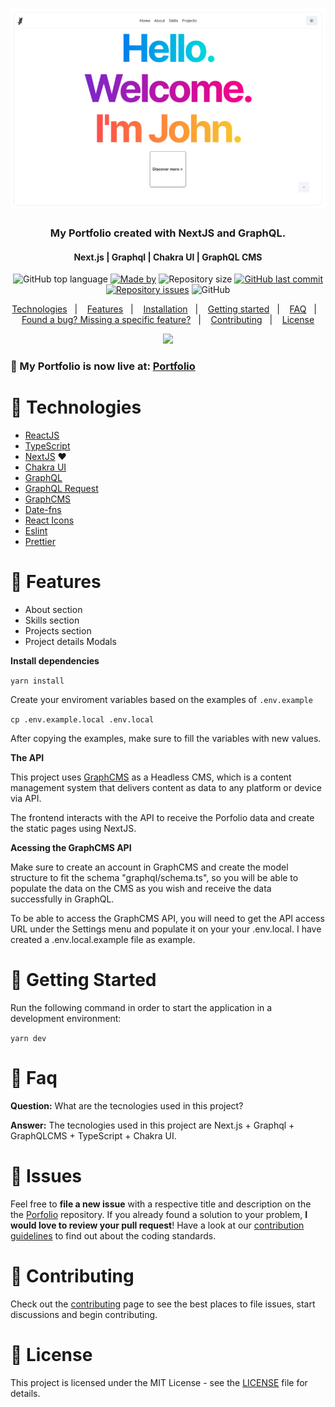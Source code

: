 <h1 align="center">
  <img src=".github/images/porfolio-thumbnail.PNG" alt="My Portfolio">
</h1>

<h3 align="center">
  My Portfolio created with NextJS and GraphQL.
</h3>
<h4 align="center">Next.js | Graphql | 
Chakra UI | GraphQL CMS</h4>
<!-- E02041 -->
<p align="center">
  <img alt="GitHub top language" src="https://img.shields.io/github/languages/top/johnfreitasau/portfolio?color=%2329B6D1">
  <a href="https://www.linkedin.com/in/johnfreitasau/"><img alt="Made by" src="https://img.shields.io/badge/made%20by-John%20Freitas-%2329B6D1"></a>
  <img alt="Repository size" src="https://img.shields.io/github/repo-size/johnfreitasau/portfolio?color=%2329B6D1">
  <a href="https://github.com/johnfreitasau/portfolio/commits/main"><img alt="GitHub last commit" src="https://img.shields.io/github/last-commit/johnfreitasau/portfolio?color=%2329B6D1"></a>
  <a href="https://github.com/johnfreitasau/portfolio/issues"><img alt="Repository issues" src="https://img.shields.io/github/issues/johnfreitasau/portfolio?color=%2329B6D1"></a>
  <img alt="GitHub" src="https://img.shields.io/github/license/johnfreitasau/portfolio?color=%2329B6D2">
</p>

<p align="center">
  <a href="#rocket-technologies">Technologies</a>&nbsp;&nbsp;&nbsp;|&nbsp;&nbsp;&nbsp;
  <a href="#rocket-features">Features</a>&nbsp;&nbsp;&nbsp;|&nbsp;&nbsp;&nbsp;
  <a href="#construction_worker-installation">Installation</a>&nbsp;&nbsp;&nbsp;|&nbsp;&nbsp;&nbsp;
  <a href="#runner-getting-started">Getting started</a>&nbsp;&nbsp;&nbsp;|&nbsp;&nbsp;&nbsp;
  <a href="#postbox-faq">FAQ</a>&nbsp;&nbsp;&nbsp;|&nbsp;&nbsp;&nbsp;
  <a href="#bug-issues">Found a bug? Missing a specific feature?</a>&nbsp;&nbsp;&nbsp;|&nbsp;&nbsp;&nbsp;
  <a href="#tada-contributing">Contributing</a>&nbsp;&nbsp;&nbsp;|&nbsp;&nbsp;&nbsp;
  <a href="#closed_book-license">License</a>
</p>

<p align="center">
   <img src="./.github/images/portfolio_demo1.gif" width="500"/>
</p>

### :rocket: My Portfolio is now live at: [Portfolio](https://portfolio-johnfreitasau.vercel.app/)



# :rocket: Technologies

- [ReactJS](https://reactjs.org/)
- [TypeScript](https://www.typescriptlang.org/)
- [NextJS](https://nextjs.org/) ❤️
- [Chakra UI](https://chakra-ui.com/) 
- [GraphQL](https://graphql.org/)
- [GraphQL Request](https://www.npmjs.com/package/graphql-request)
- [GraphCMS](https://graphcms.com/)
- [Date-fns](https://date-fns.org/)
- [React Icons](https://react-icons.github.io/react-icons/#/)
- [Eslint](https://eslint.org/)
- [Prettier](https://prettier.io/)

# :rocket: Features

* About section
* Skills section
* Projects section
* Project details Modals


**Install dependencies**

```yarn install```

Create your enviroment variables based on the examples of ```.env.example```

```cp .env.example.local .env.local```

After copying the examples, make sure to fill the variables with new values.


**The API**

This project uses [GraphCMS](https://graphcms.com/) as a Headless CMS, which is a content management system that delivers content as data to any platform or device via API.

The frontend interacts with the API to receive the Porfolio data and create the static pages using NextJS.


**Acessing the GraphCMS API**

Make sure to create an account in GraphCMS and create the model structure to fit the schema "graphql/schema.ts", so you will be able to populate the data on the CMS as you wish and receive the data successfully in GraphQL.

To be able to access the GraphCMS API, you will need to get the API access URL under the Settings menu and populate it on your your .env.local. I have created a .env.local.example file as example.


# :runner: Getting Started

Run the following command in order to start the application in a development environment:

```yarn dev```


# :postbox: Faq

**Question:** What are the tecnologies used in this project?

**Answer:** The tecnologies used in this project are Next.js + Graphql + GraphQLCMS + TypeScript + Chakra UI.


# :bug: Issues

Feel free to **file a new issue** with a respective title and description on the the [Porfolio](https://github.com/johnfreitasau/portfolio/issues) repository. If you already found a solution to your problem, **I would love to review your pull request**! Have a look at our [contribution guidelines](https://github.com/johnfreitasau/portfolio/blob/main/CONTRIBUTING.md) to find out about the coding standards.

# :tada: Contributing

Check out the [contributing](https://github.com/johnfreitasau/portfolio/blob/master/CONTRIBUTING.md) page to see the best places to file issues, start discussions and begin contributing.


# :closed_book: License

This project is licensed under the MIT License - see the [LICENSE](LICENSE) file for details.
